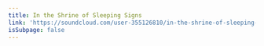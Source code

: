 ```yaml
---
title: In the Shrine of Sleeping Signs
link: 'https://soundcloud.com/user-355126810/in-the-shrine-of-sleeping-signs'
isSubpage: false
---
```


